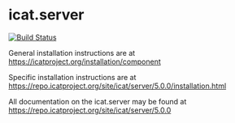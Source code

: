 # icat.server

[![Build Status](https://github.com/icatproject/icat.server/workflows/CI%20Build/badge.svg?branch=master)](https://github.com/icatproject/icat.server/actions?query=workflow%3A%22CI+Build%22)

General installation instructions are at https://icatproject.org/installation/component

Specific installation instructions are at https://repo.icatproject.org/site/icat/server/5.0.0/installation.html

All documentation on the icat.server may be found at https://repo.icatproject.org/site/icat/server/5.0.0
